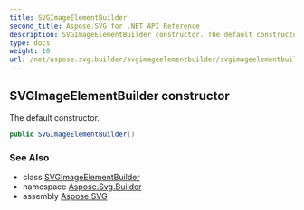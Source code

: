 ```yaml
---
title: SVGImageElementBuilder
second_title: Aspose.SVG for .NET API Reference
description: SVGImageElementBuilder constructor. The default constructor
type: docs
weight: 10
url: /net/aspose.svg.builder/svgimageelementbuilder/svgimageelementbuilder/
---
```

## SVGImageElementBuilder constructor

The default constructor.

```csharp
public SVGImageElementBuilder()
```

### See Also

* class [SVGImageElementBuilder](../)
* namespace [Aspose.Svg.Builder](../../../aspose.svg.builder/)
* assembly [Aspose.SVG](../../../)

